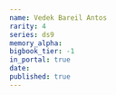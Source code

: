 ```yaml
---
name: Vedek Bareil Antos
rarity: 4
series: ds9
memory_alpha:
bigbook_tier: -1
in_portal: true
date:
published: true
---
```



